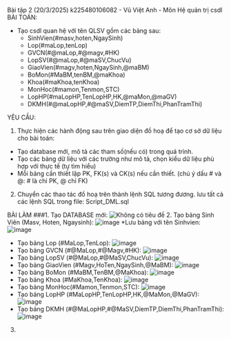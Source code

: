 Bài tập 2 (20/3/2025) k225480106082 - Vũ Việt Anh - Môn Hệ quản trị csdl
BÀI TOÁN:
- Tạo csdl quan hệ với tên QLSV gồm các bảng sau:
  + SinhVien(#masv,hoten,NgaySinh)
  + Lop(#maLop,tenLop)
  + GVCN(#@maLop,#@magv,#HK)
  + LopSV(#@maLop,#@maSV,ChucVu)
  + GiaoVien(#magv,hoten,NgaySinh,@maBM)
  + BoMon(#MaBM,tenBM,@maKhoa)
  + Khoa(#maKhoa,tenKhoa)
  + MonHoc(#mamon,Tenmon,STC)
  + LopHP(#maLopHP,TenLopHP,HK,@maMon,@maGV)
  + DKMH(#@maLopHP,#@maSV,DiemTP,DiemThi,PhanTramThi)

YÊU CẦU:
1. Thực hiện các hành động sau trên giao diện đồ hoạ để tạo cơ sở dữ liệu cho bài toán:
  + Tạo database mới, mô tả các tham số(nếu có) trong quá trình.
  + Tạo các bảng dữ liệu với các trường như mô tả, chọn kiểu dữ liệu phù hợp với thực tế (tự tìm hiểu)
  + Mỗi bảng cần thiết lập PK, FK(s) và CK(s) nếu cần thiết. (chú ý dấu # và @: # là chỉ PK, @ chỉ FK)
2. Chuyển các thao tác đồ hoạ trên thành lệnh SQL tương đương. lưu tất cả các lệnh SQL trong file: Script_DML.sql





BÀI LÀM
###1. Tạo DATABASE mới: 
![Không có tiêu đề](https://github.com/user-attachments/assets/8ec894f9-2f64-4706-84e7-267165dd2010)
2. Tạo bảng Sinh Viên (Masv, Hoten, Ngaysinh):
![image](https://github.com/user-attachments/assets/50211104-17ab-44e2-a44a-da905a284939)
*Lưu bảng với tên Sinhvien:
![image](https://github.com/user-attachments/assets/201831df-9f7e-4de2-b49f-12a3cb10dcc8)
+ Tạo bảng Lop (#MaLop,TenLop):
![image](https://github.com/user-attachments/assets/3581e84e-09d1-4d28-8112-b0006226d211)
+ Tạo bảng GVCN (#@MaLop,#@Magv,#HK):
![image](https://github.com/user-attachments/assets/dd582cd8-b9a9-40ee-a534-3c83bca95622)
+ Tạo bảng LopSV (#@MaLop,#@MaSV,ChucVu):
![image](https://github.com/user-attachments/assets/211b3057-8a3e-4140-8204-a895a04ff9e5)
+ Tạo bảng GiaoVien (#Magv,HoTen,NgaySinh,@MaBM):
![image](https://github.com/user-attachments/assets/6ce5b16d-b935-417b-a9a4-486df716fbe7)
+ Tạo bảng BoMon (#MaBM,TenBM,@MaKhoa):
![image](https://github.com/user-attachments/assets/56286064-abed-4a4a-ad76-65f14a0255b8)
+ Tạo bảng Khoa (#MaKhoa,TenKhoa):
![image](https://github.com/user-attachments/assets/6e628f56-0093-41d8-94f9-174603d5acd6)
+ Tạo bảng MonHoc(#Mamon,Tenmon,STC):
![image](https://github.com/user-attachments/assets/03c508e1-e281-49f7-9575-639d764a099c)
+ Tạo bảng LopHP (#MaLopHP,TenLopHP,HK,@MaMon,@MaGV):
![image](https://github.com/user-attachments/assets/34fe081d-6747-40ac-92a2-9bddfc36c272)
+ Tạo bảng DKMH (#@MaLopHP,#@MaSV,DiemTP,DiemThi,PhanTramThi):
![image](https://github.com/user-attachments/assets/33033a36-28cc-44ec-9d30-5394ace1f12e)

3. 
















